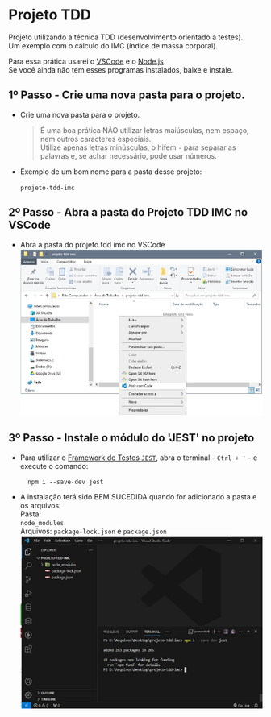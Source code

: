 # Projeto TDD
Projeto utilizando a técnica TDD (desenvolvimento orientado a testes).  
Um exemplo com o cálculo do IMC (índice de massa corporal).  

Para essa prática usarei o [VSCode](https://code.visualstudio.com/download) e o [Node.js](https://nodejs.org/en/download/current)  
Se você ainda não tem esses programas instalados, baixe e instale.

## 1º Passo - Crie uma nova pasta para o projeto.
- Crie uma nova pasta para o projeto.

    >É uma boa prática NÃO utilizar letras maiúsculas, nem espaço, nem outros caracteres especiais.  
    >Utilize apenas letras minúsculas, o hifem `-` para separar as palavras e, se achar necessário, pode usar números.

- Exemplo de um bom nome para a pasta desse projeto:

    `projeto-tdd-imc`

## 2º Passo - Abra a pasta do Projeto TDD IMC no VSCode
- Abra a pasta do projeto tdd imc no VSCode  
![abrir pasta com VSCode](/imgs/abrir-com-code.jpg)

## 3º Passo - Instale o módulo do 'JEST' no projeto
- Para utilizar o [Framework de Testes `JEST`](https://jestjs.io/pt-BR/), abra o terminal - `Ctrl + '` - e execute o comando:

        npm i --save-dev jest

- A instalação terá sido BEM SUCEDIDA quando for adicionado a pasta e os arquivos:  
Pasta:  
    `node_modules`  
Arquivos:
    `package-lock.json` e `package.json`
![Pasta: 'node_modules' - Arquivos: 'package-lock.json' e 'package.json'](/imgs/apos-instalacao-jest.jpg)